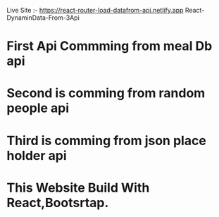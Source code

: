 Live Site :- https://react-router-load-datafrom-api.netlify.app
React-DynaminData-From-3Api

# First Api Commming from meal Db api
# Second is comming from random people api
# Third is comming from json place holder api
# This Website Build With React,Bootsrtap.
